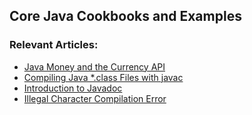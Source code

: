 ## Core Java Cookbooks and Examples

### Relevant Articles: 

- [Java Money and the Currency API](http://www.baeldung.com/java-money-and-currency)
- [Compiling Java *.class Files with javac](http://www.baeldung.com/javac)
- [Introduction to Javadoc](http://www.baeldung.com/javadoc)
- [Illegal Character Compilation Error](https://www.baeldung.com/java-illegal-character-error)
